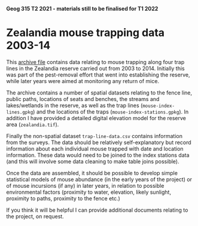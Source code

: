 **Geog 315 T2 2021 - materials still to be finalised for T1 2022**

# Zealandia mouse trapping data 2003-14
This [archive file](zealandia-data.zip) contains data relating to mouse trapping along four trap lines in the Zealandia reserve carried out from 2003 to 2014. Initially this was part of the pest-removal effort that went into establishing the reserve, while later years were aimed at monitoring any return of mice.

The archive contains a number of spatial datasets relating to the fence line, public paths, locations of seats and benches, the streams and lakes/wetlands in the reserve, as well as the trap lines (`mouse-index-lines.gpkg`) and the locations of the traps (`mouse-index-stations.gpkg`). In addition I have provided a detailed digital elevation model for the reserve area (`zealandia.tif`).

Finally the non-spatial dataset `trap-line-data.csv` contains information from the surveys. The data should be relatively self-explanatory but record information about each individual mouse trapped with date and location information. These data would need to be joined to the index stations data (and this will involve some data cleaning to make table joins possible).

Once the data are assembled, it should be possible to develop simple statistical models of mouse abundance (in the early years of the project) or of mouse incursions (if any) in later years, in relation to possible environmental factors (proximity to water, elevation, likely sunlight, proximity to paths, proximity to the fence etc.)

If you think it will be helpful I can provide additional documents relating to the project, on request.
